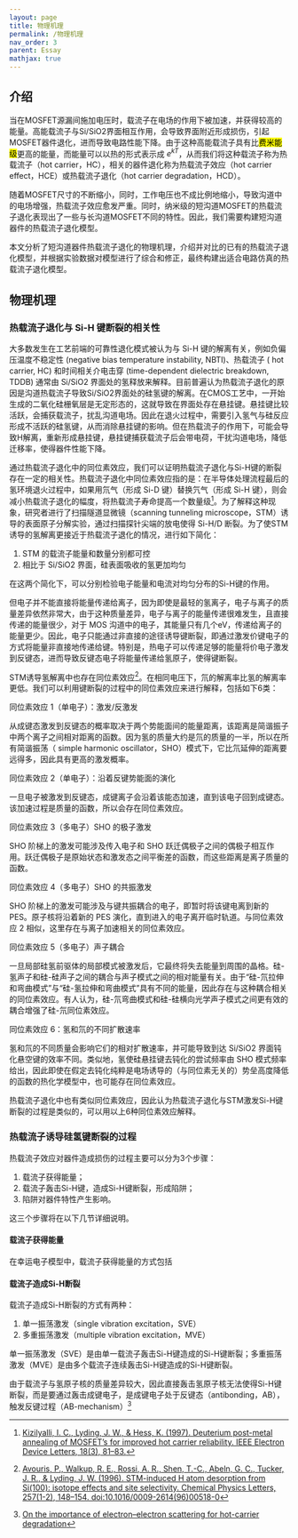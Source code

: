 ```yaml
---
layout: page
title: 物理机理
permalink: /物理机理
nav_order: 3
parent: Essay
mathjax: true
---
```


## 介绍

当在MOSFET源漏间施加电压时，载流子在电场的作用下被加速，并获得较高的能量。高能载流子与Si/SiO2界面相互作用，会导致界面附近形成损伤，引起MOSFET器件退化，进而导致电路性能下降。由于这种高能载流子具有比<mark>费米能级</mark>更高的能量，而能量可以以热的形式表示成 $e^{kT}$，从而我们将这种载流子称为热载流子（hot carrier，HC），相关的器件退化称为热载流子效应（hot carrier effect，HCE）或热载流子退化（hot carrier degradation，HCD）。

随着MOSFET尺寸的不断缩小，同时，工作电压也不成比例地缩小，导致沟道中的电场增强，热载流子效应愈发严重。同时，纳米级的短沟道MOSFET的热载流子退化表现出了一些与长沟道MOSFET不同的特性。因此，我们需要构建短沟道器件的热载流子退化模型。

本文分析了短沟道器件热载流子退化的物理机理，介绍并对比的已有的热载流子退化模型，并根据实验数据对模型进行了综合和修正，最终构建出适合电路仿真的热载流子退化模型。

## 物理机理

### 热载流子退化与 Si-H 键断裂的相关性

大多数发生在工艺前端的可靠性退化模式被认为与 Si-H 键的解离有关，例如负偏压温度不稳定性 (negative bias temperature instability, NBTI)、热载流子 ( hot carrier, HC) 和时间相关介电击穿 (time-dependent dielectric breakdown, TDDB) 通常由 Si/SiO2 界面处的氢释放来解释。目前普遍认为热载流子退化的原因是沟道热载流子导致Si/SiO2界面处的硅氢键的解离。在CMOS工艺中，一开始生成的二氧化硅栅氧层是无定形态的，这就导致在界面处存在悬挂键。悬挂键比较活跃，会捕获载流子，扰乱沟道电场。因此在退火过程中，需要引入氢气与硅反应形成不活跃的硅氢键，从而消除悬挂键的影响。但在热载流子的作用下，可能会导致H解离，重新形成悬挂键，悬挂键捕获载流子后会带电荷，干扰沟道电场，降低迁移率，使得器件性能下降。

通过热载流子退化中的同位素效应，我们可以证明热载流子退化与Si-H键的断裂存在一定的相关性。热载流子退化中同位素效应指的是：在半导体处理流程最后的氢环境退火过程中，如果用氘气（形成 Si-D 键）替换氕气（形成 Si-H 键），则会减小热载流子退化的幅度，将热载流子寿命提高一个数量级[^isotope-hot-carrier]。为了解释这种现象，研究者进行了扫描隧道显微镜（scanning tunneling microscope，STM）诱导的表面原子分解实验，通过扫描探针尖端的放电使得 Si-H/D 断裂。为了使STM诱导的氢解离更接近于热载流子退化的情况，进行如下简化：

[^isotope-hot-carrier]: [Kizilyalli, I. C., Lyding, J. W., & Hess, K. (1997). Deuterium post-metal annealing of MOSFET’s for improved hot carrier reliability. IEEE Electron Device Letters, 18(3), 81–83.](https://sci-hub.se/10.1109/55.556087)

1. STM 的载流子能量和数量分别都可控
2. 相比于 Si/SiO2 界面，硅表面吸收的氢更加均匀

在这两个简化下，可以分别检验电子能量和电流对均匀分布的Si-H键的作用。

但电子并不能直接将能量传递给离子，因为即使是最轻的氢离子，电子与离子的质量差异依然非常大，由于这种质量差异，电子与离子的能量传递很难发生，且直接传递的能量很少，对于 MOS 沟道中的电子，其能量只有几个eV，传递给离子的能量更少。因此，电子只能通过非直接的途径诱导键断裂，即通过激发价键电子的方式将能量非直接地传递给键。特别是，热电子可以传递足够的能量将价电子激发到反键态，进而导致反键态电子将能量传递给氢原子，使得键断裂。

STM诱导氢解离中也存在同位素效应[^stm-induced-desorption]。在相同电压下，氘的解离率比氢的解离率更低。我们可以利用键断裂的过程中的同位素效应来进行解释，包括如下6类：

[^stm-induced-desorption]: [Avouris, P., Walkup, R. E., Rossi, A. R., Shen, T.-C., Abeln, G. C., Tucker, J. R., & Lyding, J. W. (1996). STM-induced H atom desorption from Si(100): isotope effects and site selectivity. Chemical Physics Letters, 257(1-2), 148–154. doi:10.1016/0009-2614(96)00518-0](https://sci-hub.se/10.1016/0009-2614(96)00518-0) 

同位素效应 1（单电子）：激发/反激发

从成键态激发到反键态的概率取决于两个势能面间的能量距离，该距离是简谐振子中两个离子之间相对距离的函数。因为氢的质量大约是氘的质量的一半，所以在所有简谐振荡（ simple harmonic oscillator，SHO）模式下，它比氘延伸的距离要远得多，因此具有更高的激发概率。

同位素效应 2（单电子）：沿着反键势能面的演化

一旦电子被激发到反键态，成键离子会沿着该能态加速，直到该电子回到成键态。该加速过程是质量的函数，所以会存在同位素效应。

同位素效应 3（多电子）SHO 的极子激发

SHO 阶梯上的激发可能涉及传入电子和 SHO 跃迁偶极子之间的偶极子相互作用。跃迁偶极子是原始状态和激发态之间平衡差的函数，而这些距离是离子质量的函数。

同位素效应 4（多电子）SHO 的共振激发

SHO 阶梯上的激发可能涉及与键共振耦合的电子，即暂时将该键电离到新的 PES。原子核将沿着新的 PES 演化，直到进入的电子离开临时轨道。与同位素效应 2 相似，这里存在与离子加速相关的同位素效应。

同位素效应 5（多电子）声子耦合

一旦局部硅氢前驱体的局部模式被激发后，它最终将失去能量到周围的晶格。硅-氢声子和硅-硅声子之间的耦合与声子模式之间的相对能量有关。由于“硅-氘拉伸和弯曲模式”与“硅-氢拉伸和弯曲模式”具有不同的能量，因此存在与这种耦合相关的同位素效应。有人认为，硅-氘弯曲模式和硅-硅横向光学声子模式之间更有效的耦合增强了硅-氘同位素效应。

同位素效应 6：氢和氘的不同扩散速率

氢和氘的不同质量会影响它们的相对扩散速率，并可能导致到达 Si/SiO2 界面钝化悬空键的效率不同。类似地，氢使硅悬挂键去钝化的尝试频率由 SHO 模式频率给出，因此即使在假定去钝化纯粹是电场诱导的（与同位素无关的）势垒高度降低的函数的热化学模型中，也可能存在同位素效应。

热载流子退化中也有类似同位素效应，因此认为热载流子退化与STM激发Si-H键断裂的过程是类似的，可以用以上6种同位素效应解释。


### 热载流子诱导硅氢键断裂的过程

热载流子效应对器件造成损伤的过程主要可以分为3个步骤：

1. 载流子获得能量；
2. 载流子轰击Si-H键，造成Si-H键断裂，形成陷阱；
3. 陷阱对器件特性产生影响。

这三个步骤将在以下几节详细说明。

#### 载流子获得能量

在幸运电子模型中，载流子获得能量的方式包括

#### 载流子造成Si-H断裂

载流子造成Si-H断裂的方式有两种：

1. 单一振荡激发（single vibration excitation，SVE）
2. 多重振荡激发（multiple vibration excitation，MVE）

单一振荡激发（SVE）是由单一载流子轰击Si-H键造成的Si-H键断裂；多重振荡激发（MVE）是由多个载流子连续轰击Si-H键造成的Si-H键断裂。

由于载流子与氢原子核的质量差异较大，因此直接轰击氢原子核无法使得Si-H键断裂，而是要通过轰击成键电子，是成键电子处于反键态（antibonding，AB），触发反键过程（AB-mechanism）[^e-e-scatter]

[^e-e-scatter]: [On the importance of electron–electron scattering for hot-carrier degradation](https://iopscience.iop.org/article/10.7567/JJAP.54.04DC18/meta)